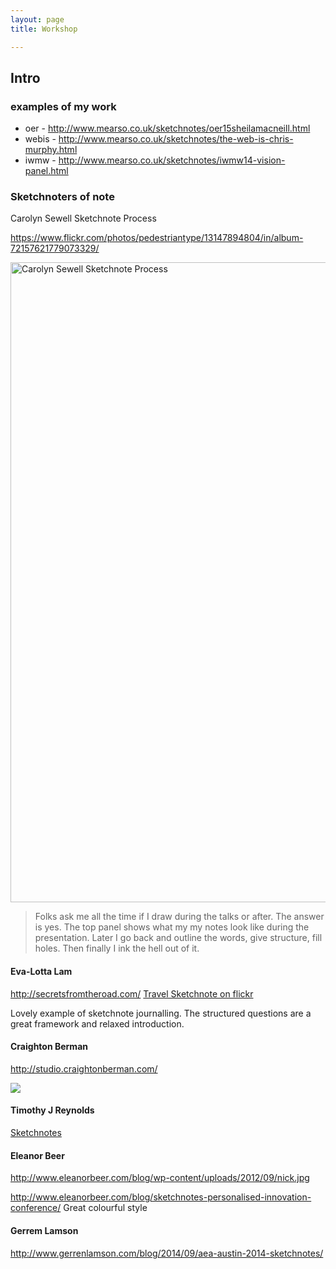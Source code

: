 ```yaml
---
layout: page
title: Workshop

---
```


## Intro

### examples of my work

- oer - http://www.mearso.co.uk/sketchnotes/oer15sheilamacneill.html
- webis - http://www.mearso.co.uk/sketchnotes/the-web-is-chris-murphy.html
- iwmw - http://www.mearso.co.uk/sketchnotes/iwmw14-vision-panel.html

### Sketchnoters of note

Carolyn Sewell Sketchnote Process

https://www.flickr.com/photos/pedestriantype/13147894804/in/album-72157621779073329/

<a href="https://www.flickr.com/photos/pedestriantype/13147894804" title="Carolyn Sewell Sketchnote Process by Carolyn Sewell, on Flickr"><img src="https://c4.staticflickr.com/8/7399/13147894804_0a8f851b41_b.jpg" width="643" height="1024" alt="Carolyn Sewell Sketchnote Process"></a>

> Folks ask me all the time if I draw during the talks or after. The answer is yes. The top panel shows what my my notes look like during the presentation. Later I go back and outline the words, give structure, fill holes. Then finally I ink the hell out of it.

#### Eva-Lotta Lam

http://secretsfromtheroad.com/
[Travel Sketchnote on flickr](https://flic.kr/p/qQH3VC)

Lovely example of sketchnote journalling. The structured questions are a great framework and relaxed introduction.

#### Craighton Berman

http://studio.craightonberman.com/

![](http://payload45.cargocollective.com/1/2/78666/3216960/TEDxSanJoseCA_pt01_2_905.jpg)

#### Timothy J Reynolds

[Sketchnotes](http://turnislefthome.com/206636/2156619/sketchnotes/2013-creative-milwaukee-work-summit)


#### Eleanor Beer

http://www.eleanorbeer.com/blog/wp-content/uploads/2012/09/nick.jpg

http://www.eleanorbeer.com/blog/sketchnotes-personalised-innovation-conference/
Great colourful style

#### Gerrem Lamson

http://www.gerrenlamson.com/blog/2014/09/aea-austin-2014-sketchnotes/
